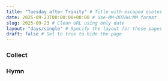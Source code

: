 ```yaml
---
title: "Tuesday after Trinity" # Title with escaped quotes
date: 2025-09-23T00:00:00+00:00 # Use-MM-DDTHH:MM format
slug: 2025-09-23 # Clean URL using only date
layout: "days/single" # Specify the layout for these pages
draft: false # Set to true to hide the page
---
```


### Collect


### Hymn